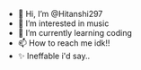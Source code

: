 - 👋 Hi, I’m @Hitanshi297
- 👀 I’m interested in music
- 🌱 I’m currently learning coding
- 📫 How to reach me idk!!
- ✨ Ineffable i'd say..
<!---
Hitanshi297/Hitanshi297 is a ✨ special ✨ repository because its `README.md` (this file) appears on your GitHub profile.
You can click the Preview link to take a look at your changes.
--->
